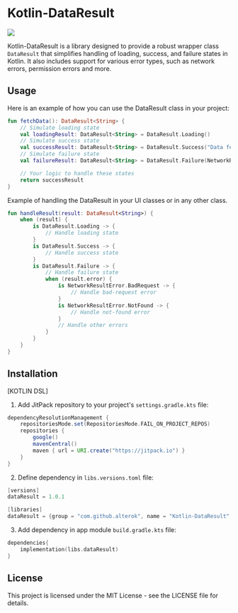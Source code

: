 # Kotlin-DataResult

[![](https://jitpack.io/v/alterok/Kotlin-DataResult.svg)](https://jitpack.io/#alterok/Kotlin-DataResult)

Kotlin-DataResult is a library designed to provide a robust wrapper class `DataResult` that simplifies handling of loading, success, and failure states in Kotlin. It also includes support for various error types, such as network errors, permission errors and more.

## Usage

Here is an example of how you can use the DataResult class in your project:

```kotlin
fun fetchData(): DataResult<String> {
    // Simulate loading state
    val loadingResult: DataResult<String> = DataResult.Loading()
    // Simulate success state
    val successResult: DataResult<String> = DataResult.Success("Data fetched successfully")
    // Simulate failure state
    val failureResult: DataResult<String> = DataResult.Failure(NetworkResultError.NotFound)

    // Your logic to handle these states
    return successResult
}
```
Example of handling the DataResult in your UI classes or in any other class.

```kotlin
fun handleResult(result: DataResult<String>) {
    when (result) {
        is DataResult.Loading -> {
            // Handle loading state
        }
        is DataResult.Success -> {
            // Handle success state
        }
        is DataResult.Failure -> {
            // Handle failure state
            when (result.error) {
                is NetworkResultError.BadRequest -> {
                    // Handle bad-request error
                }
                is NetworkResultError.NotFound -> {
                    // Handle not-found error
                }
                // Handle other errors
            }
        }
    }
}
```

## Installation

[KOTLIN DSL]

1. Add JitPack repository to your project's `settings.gradle.kts` file:

```groovy
dependencyResolutionManagement {
    repositoriesMode.set(RepositoriesMode.FAIL_ON_PROJECT_REPOS)
    repositories {
        google()
        mavenCentral()
        maven { url = URI.create("https://jitpack.io") }
    }
}
```

2. Define dependency in `libs.versions.toml` file:
   
```kotlin
[versions]
dataResult = 1.0.1

[libraries]
dataResult = {group = "com.github.alterok", name = "Kotlin-DataResult", version.ref = "dataResult"}
```

3. Add dependency in app module `build.gradle.kts` file:
   
```kotlin
dependencies{
    implementation(libs.dataResult)
}
```

## License

This project is licensed under the MIT License - see the LICENSE file for details.


